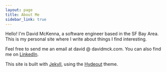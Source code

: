 ```yaml
---
layout: page
title: About Me
sidebar_link: true
---
```


Hello! I'm David McKenna, a software engineer based in the SF Bay Area. This is my personal site where I write about things I find interesting.

Feel free to send me an email at david @ davidmck.com. You can also find me on [LinkedIn](https://www.linkedin.com/in/david-mckenna-3092b280).

This site is built with [Jekyll](https://jekyllrb.com/), using the [Hydeout](https://github.com/fongandrew/hydeout) theme.
